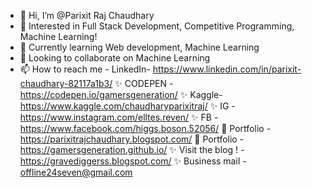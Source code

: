 - 👋 Hi, I’m @Parixit Raj Chaudhary
- 👀 Interested in Full Stack Development, Competitive Programming, Machine Learning!
- 🌱 Currently learning Web development, Machine Learning
- 💞️ Looking to collaborate on Machine Learning
- 📫 How to reach me -
LinkedIn- https://www.linkedin.com/in/parixit-chaudhary-82117a1b3/ 
 ✨ CODEPEN - https://codepen.io/gamersgeneration/
 ✨ Kaggle- https://www.kaggle.com/chaudharyparixitraj/
 ✨ IG - https://www.instagram.com/elltes.reven/
 ✨ FB - https://www.facebook.com/higgs.boson.52056/
 🌱 Portfolio - https://parixitrajchaudhary.blogspot.com/
 🌱 Portfolio - https://gamersgeneration.github.io/ 
 ✨ Visit the blog ! - https://gravediggerss.blogspot.com/
 ✨ Business mail - offline24seven@gmail.com
<!---
GamersGeneration/GamersGeneration is a ✨ special ✨ repository because its `README.md` (this file) appears on your GitHub profile.
You can click the Preview link to take a look at your changes.
--->
